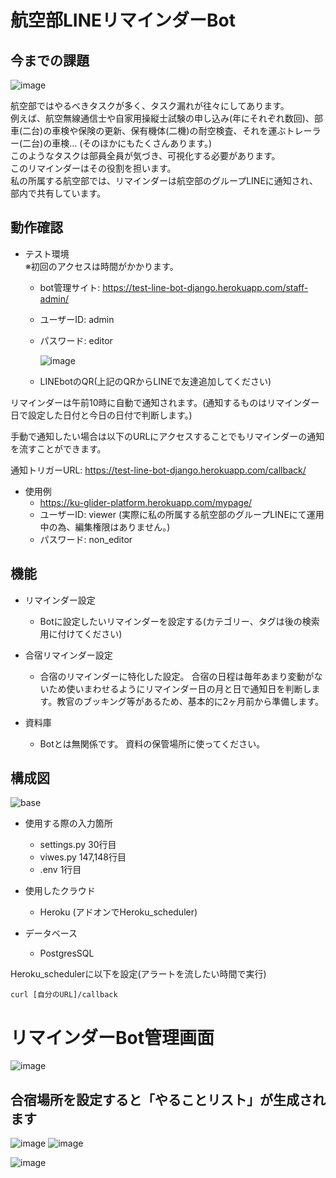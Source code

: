 # 航空部LINEリマインダーBot

## 今までの課題

![image](https://user-images.githubusercontent.com/62125008/142735229-e6dd4fc9-0dd4-4110-951c-d8b507ac4a6a.png)

航空部ではやるべきタスクが多く、タスク漏れが往々にしてあります。  
例えば、航空無線通信士や自家用操縦士試験の申し込み(年にそれぞれ数回)、部車(二台)の車検や保険の更新、保有機体(二機)の耐空検査、それを運ぶトレーラー(二台)の車検... (そのほかにもたくさんあります。)  
このようなタスクは部員全員が気づき、可視化する必要があります。  
このリマインダーはその役割を担います。  
私の所属する航空部では、リマインダーは航空部のグループLINEに通知され、部内で共有しています。

## 動作確認
- テスト環境 \
※初回のアクセスは時間がかかります。
  - bot管理サイト: <https://test-line-bot-django.herokuapp.com/staff-admin/> 
  - ユーザーID: admin 
  - パスワード: editor 
 
    ![image](https://user-images.githubusercontent.com/62125008/120919073-b2dac880-c6f2-11eb-916c-9434404e3bf0.png)
  - LINEbotのQR(上記のQRからLINEで友達追加してください)

リマインダーは午前10時に自動で通知されます。(通知するものはリマインダー日で設定した日付と今日の日付で判断します。)

手動で通知したい場合は以下のURLにアクセスすることでもリマインダーの通知を流すことができます。

通知トリガーURL: <https://test-line-bot-django.herokuapp.com/callback/> 
- 使用例
  - https://ku-glider-platform.herokuapp.com/mypage/
  - ユーザーID: viewer  (実際に私の所属する航空部のグループLINEにて運用中の為、編集権限はありません。)
  - パスワード: non_editor 
## 機能
- リマインダー設定
  - Botに設定したいリマインダーを設定する(カテゴリー、タグは後の検索用に付けてください)

- 合宿リマインダー設定
  - 合宿のリマインダーに特化した設定。 合宿の日程は毎年あまり変動がないため使いまわせるようにリマインダー日の月と日で通知日を判断します。教官のブッキング等があるため、基本的に2ヶ月前から準備します。

- 資料庫
  - Botとは無関係です。 資料の保管場所に使ってください。
## 構成図
![base](https://user-images.githubusercontent.com/62125008/116781584-bf9a4a00-aabe-11eb-8bc4-ddecbb559277.png)
- 使用する際の入力箇所
  - settings.py 30行目
  - viwes.py 147,148行目
  - .env 1行目

- 使用したクラウド
  - Heroku (アドオンでHeroku_scheduler)

- データベース
  - PostgresSQL

Heroku_schedulerに以下を設定(アラートを流したい時間で実行)

```
curl [自分のURL]/callback
```

# リマインダーBot管理画面
![image](https://user-images.githubusercontent.com/62125008/119561882-af853a00-bde0-11eb-94ee-6d1a35896512.png)

## 合宿場所を設定すると「やることリスト」が生成されます
![image](https://user-images.githubusercontent.com/62125008/119562063-e4918c80-bde0-11eb-94b2-9f2e4221f4e8.png)
![image](https://user-images.githubusercontent.com/62125008/119562726-a0eb5280-bde1-11eb-9906-ba381104c223.png)


![image](https://user-images.githubusercontent.com/62125008/119562094-eb200400-bde0-11eb-81f6-527510c90c79.png)
